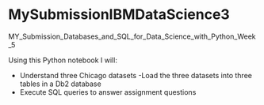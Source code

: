 # MySubmissionIBMDataScience3
MY_Submission_Databases_and_SQL_for_Data_Science_with_Python_Week_5

Using this Python notebook I will:

- Understand three Chicago datasets
-Load the three datasets into three tables in a Db2 database
- Execute SQL queries to answer assignment questions
